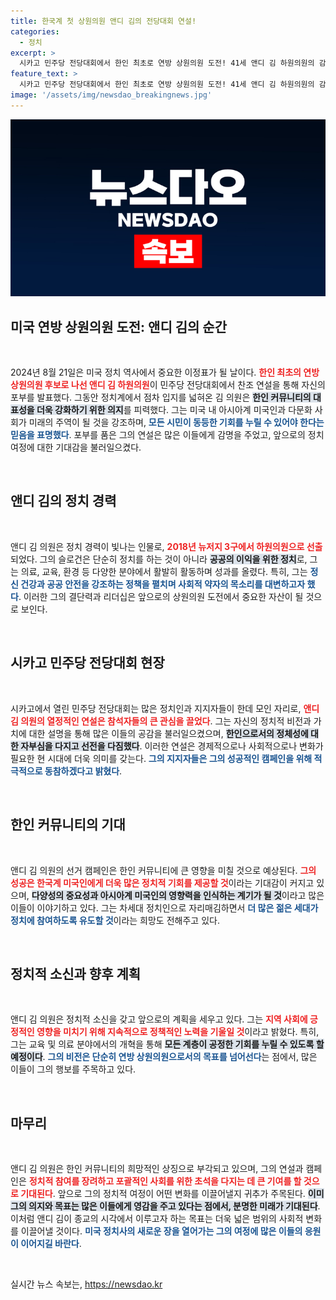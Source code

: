 ```yaml
---
title: 한국계 첫 상원의원 앤디 김의 전당대회 연설!
categories:
  - 정치
excerpt: >
  시카고 민주당 전당대회에서 한인 최초로 연방 상원의원 도전! 41세 앤디 김 하원의원의 감동적인 찬조 연설, 그가 쏘아 올린 새 희망의 시작을 확인하세요!
feature_text: >
  시카고 민주당 전당대회에서 한인 최초로 연방 상원의원 도전! 41세 앤디 김 하원의원의 감동적인 찬조 연설, 그가 쏘아 올린 새 희망의 시작을 확인하세요!
image: '/assets/img/newsdao_breakingnews.jpg'
---
```


<p><img src="/assets/img/newsdao_breakingnews.jpg" alt="koreaapp 속보" /></p>

<h2 data-ke-size="size26">미국 연방 상원의원 도전: 앤디 김의 순간</h2>

<p data-ke-size="size16">&nbsp;</p>

<p data-ke-size="size16">2024년 8월 21일은 미국 정치 역사에서 중요한 이정표가 될 날이다. <b><span style="color: #ee2323;">한인 최초의 연방 상원의원 후보로 나선 앤디 김 하원의원</span></b>이 민주당 전당대회에서 찬조 연설을 통해 자신의 포부를 발표했다. 그동안 정치계에서 점차 입지를 넓혀온 김 의원은 <b><span style="background-color: #21538527;">한인 커뮤니티의 대표성을 더욱 강화하기 위한 의지</span></b>를 피력했다. 그는 미국 내 아시아계 미국인과 다문화 사회가 미래의 주역이 될 것을 강조하며, <b><span style="color: #1a5490;">모든 시민이 동등한 기회를 누릴 수 있어야 한다는 믿음을 표명했다</span></b>. 포부를 품은 그의 연설은 많은 이들에게 감명을 주었고, 앞으로의 정치 여정에 대한 기대감을 불러일으켰다.</p>

<p data-ke-size="size16">&nbsp;</p>

<h2 data-ke-size="size26">앤디 김의 정치 경력</h2>

<p data-ke-size="size16">&nbsp;</p>

<p data-ke-size="size16">앤디 김 의원은 정치 경력이 빛나는 인물로, <b><span style="color: #ee2323;">2018년 뉴저지 3구에서 하원의원으로 선출</span></b>되었다. 그의 슬로건은 단순히 정치를 하는 것이 아니라 <b><span style="background-color: #21538527;">공공의 이익을 위한 정치</span></b>로, 그는 의료, 교육, 환경 등 다양한 분야에서 활발히 활동하며 성과를 올렸다. 특히, 그는 <b><span style="color: #1a5490;">정신 건강과 공공 안전을 강조하는 정책을 펼치며 사회적 약자의 목소리를 대변하고자 했다</span></b>. 이러한 그의 결단력과 리더십은 앞으로의 상원의원 도전에서 중요한 자산이 될 것으로 보인다.</p>

<p data-ke-size="size16">&nbsp;</p>

<h2 data-ke-size="size26">시카고 민주당 전당대회 현장</h2>

<p data-ke-size="size16">&nbsp;</p>

<p data-ke-size="size16">시카고에서 열린 민주당 전당대회는 많은 정치인과 지지자들이 한데 모인 자리로, <b><span style="color: #ee2323;">앤디 김 의원의 열정적인 연설은 참석자들의 큰 관심을 끌었다</span></b>. 그는 자신의 정치적 비전과 가치에 대한 설명을 통해 많은 이들의 공감을 불러일으켰으며, <b><span style="background-color: #21538527;">한인으로서의 정체성에 대한 자부심을 다지고 선전을 다짐했다</span></b>. 이러한 연설은 경제적으로나 사회적으로나 변화가 필요한 현 시대에 더욱 의미를 갖는다. <b><span style="color: #1a5490;">그의 지지자들은 그의 성공적인 캠페인을 위해 적극적으로 동참하겠다고 밝혔다</span></b>.</p>

<p data-ke-size="size16">&nbsp;</p>

<h2 data-ke-size="size26">한인 커뮤니티의 기대</h2>

<p data-ke-size="size16">&nbsp;</p>

<p data-ke-size="size16">앤디 김 의원의 선거 캠페인은 한인 커뮤니티에 큰 영향을 미칠 것으로 예상된다. <b><span style="color: #ee2323;">그의 성공은 한국계 미국인에게 더욱 많은 정치적 기회를 제공할 것</span></b>이라는 기대감이 커지고 있으며, <b><span style="background-color: #21538527;">다양성의 중요성과 아시아계 미국인의 영향력을 인식하는 계기가 될 것</span></b>이라고 많은 이들이 이야기하고 있다. 그는 차세대 정치인으로 자리매김하면서 <b><span style="color: #1a5490;">더 많은 젊은 세대가 정치에 참여하도록 유도할 것</span></b>이라는 희망도 전해주고 있다.</p>

<p data-ke-size="size16">&nbsp;</p>

<h2 data-ke-size="size26">정치적 소신과 향후 계획</h2>

<p data-ke-size="size16">&nbsp;</p>

<p data-ke-size="size16">앤디 김 의원은 정치적 소신을 갖고 앞으로의 계획을 세우고 있다. 그는 <b><span style="color: #ee2323;">지역 사회에 긍정적인 영향을 미치기 위해 지속적으로 정책적인 노력을 기울일 것</span></b>이라고 밝혔다. 특히, 그는 교육 및 의료 분야에서의 개혁을 통해 <b><span style="background-color: #21538527;">모든 계층이 공정한 기회를 누릴 수 있도록 할 예정이다</span></b>. <b><span style="color: #1a5490;">그의 비전은 단순히 연방 상원의원으로서의 목표를 넘어선다</span></b>는 점에서, 많은 이들이 그의 행보를 주목하고 있다.</p>

<p data-ke-size="size16">&nbsp;</p>

<h2 data-ke-size="size26">마무리</h2>

<p data-ke-size="size16">&nbsp;</p>

<p data-ke-size="size16">앤디 김 의원은 한인 커뮤니티의 희망적인 상징으로 부각되고 있으며, 그의 연설과 캠페인은 <b><span style="color: #ee2323;">정치적 참여를 장려하고 포괄적인 사회를 위한 초석을 다지는 데 큰 기여를 할 것으로 기대된다</span></b>. 앞으로 그의 정치적 여정이 어떤 변화를 이끌어낼지 귀추가 주목된다. <b><span style="background-color: #21538527;">이미 그의 의지와 목표는 많은 이들에게 영감을 주고 있다는 점에서, 분명한 미래가 기대된다</span></b>. 이처럼 앤디 김이 종교의 시각에서 이루고자 하는 목표는 더욱 넓은 범위의 사회적 변화를 이끌어낼 것이다. <b><span style="color: #1a5490;">미국 정치사의 새로운 장을 열어가는 그의 여정에 많은 이들의 응원이 이어지길 바란다</span></b>.</p>

<p data-ke-size="size16">&nbsp;</p>
실시간 뉴스 속보는, <a href="https://newsdao.kr" rel="dofollow">https://newsdao.kr</a>


